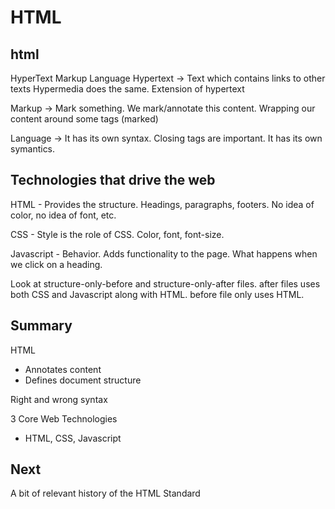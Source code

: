 # HTML

## html 
HyperText Markup Language
Hypertext -> Text which contains links to other texts
Hypermedia does the same. Extension of hypertext

Markup -> Mark something. We mark/annotate this content.
Wrapping our content around some tags (marked)

Language -> It has its own syntax.
Closing tags are important. It has its own symantics.

## Technologies that drive the web

HTML - Provides the structure. Headings, paragraphs, footers.
No idea of color, no idea of font, etc.

CSS - Style is the role of CSS. Color, font, font-size. 

Javascript - Behavior. Adds functionality to the page. What happens when 
we click on a heading.

Look at structure-only-before and structure-only-after files.
after files uses both CSS and Javascript along with HTML.
before file only uses HTML.

## Summary
HTML
- Annotates content
- Defines document structure

Right and wrong syntax

3 Core Web Technologies
- HTML, CSS, Javascript

## Next
A bit of relevant history of the HTML Standard